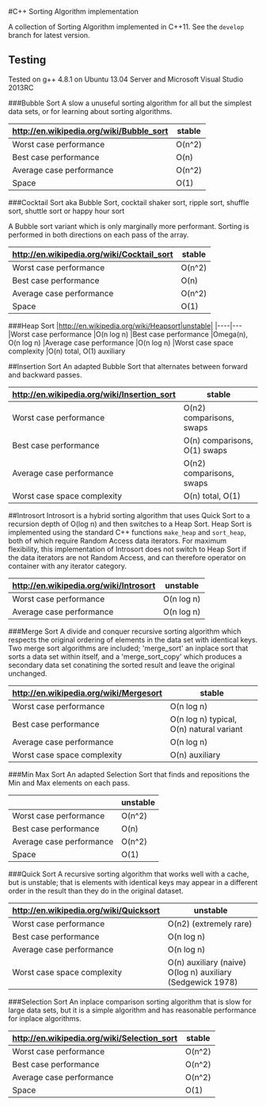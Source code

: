 #C++ Sorting Algorithm implementation

A collection of Sorting Algorithm implemented in C++11. See the `develop` branch for latest version.

## Testing
Tested on g++ 4.8.1 on Ubuntu 13.04 Server and Microsoft Visual Studio 2013RC

###Bubble Sort
A slow a unuseful sorting algorithm for all but the simplest data sets, or for learning about sorting algorithms.

|http://en.wikipedia.org/wiki/Bubble_sort|stable|
|----|---
|Worst case performance              |O(n^2)
|Best case performance               |O(n)
|Average case performance            |O(n^2)
|Space                               |O(1)

###Cocktail Sort
aka Bubble Sort, cocktail shaker sort, ripple sort, shuffle sort, shuttle sort or happy hour sort

A Bubble sort variant which is only marginally more performant. Sorting is performed in both directions on each pass of the array.

|http://en.wikipedia.org/wiki/Cocktail_sort|stable|
|----|---
|Worst case performance              |O(n^2)
|Best case performance               |O(n)
|Average case performance            |O(n^2)
|Space                               |O(1)


###Heap Sort
|http://en.wikipedia.org/wiki/Heapsort|unstable|
|----|---
|Worst case performance              |O(n log n)
|Best case performance               |Omega(n), O(n log n)
|Average case performance            |O(n log n)
|Worst case space complexity         |O(n) total, O(1) auxiliary

##Insertion Sort
An adapted Bubble Sort that alternates between forward and backward passes.

|http://en.wikipedia.org/wiki/Insertion_sort|stable|
|----|---|
|Worst case performance              |O(n2) comparisons, swaps|
|Best case performance               |O(n) comparisons, O(1) swaps|
|Average case performance            |O(n2) comparisons, swaps|
|Worst case space complexity         |O(n) total, O(1)|

##Introsort
Introsort is a hybrid sorting algorithm that uses Quick Sort to a recursion depth of O(log n) and then switches to a Heap Sort. Heap Sort is implemented using the standard C++ functions `make_heap` and `sort_heap`, both of which require Random Access data iterators. For maximum flexibility, this implementation of Introsort does not switch to Heap Sort if the data iterators are not Random Access, and can therefore operator on container with any iterator category.

|http://en.wikipedia.org/wiki/Introsort|unstable|
|----|---|
|Worst case performance              |O(n log n)|
|Average case performance            |O(n log n)|

###Merge Sort
A divide and conquer recursive sorting algorithm which respects the original ordering of elements in the data set with identical keys. Two merge sort algorithms are included; 'merge_sort' an inplace sort that sorts a data set within itself, and a 'merge_sort_copy' which produces a secondary data set conatining the sorted result and leave the original unchanged.

|http://en.wikipedia.org/wiki/Mergesort|stable|
|----|---
|Worst case performance              |O(n log n)
|Best case performance               |O(n log n) typical, O(n) natural variant
|Average case performance            |O(n log n)
|Worst case space complexity         |O(n) auxiliary

###Min Max Sort
An adapted Selection Sort that finds and repositions the Min and Max elements on each pass.

||unstable|
|----|---
|Worst case performance              |O(n^2)
|Best case performance               |O(n)
|Average case performance            |O(n^2)
|Space                               |O(1)

###Quick Sort
A recursive sorting algorithm that works well with a cache, but is unstable; that is elements with identical keys may appear in a different order in the result than they do in the original dataset.

|http://en.wikipedia.org/wiki/Quicksort|unstable|
|----|---
|Worst case performance              |O(n2) (extremely rare)
|Best case performance               |O(n log n)
|Average case performance            |O(n log n)
|Worst case space complexity         |O(n) auxiliary (naive) O(log n) auxiliary (Sedgewick 1978)

###Selection Sort
An inplace comparison sorting algorithm that is slow for large data sets, but it is a simple algorithm and has reasonable performance for inplace algorithms.

|http://en.wikipedia.org/wiki/Selection_sort|stable|
|----|---
|Worst case performance              |O(n^2)
|Best case performance               |O(n^2)
|Average case performance            |O(n^2)
|Space                               |O(1)

